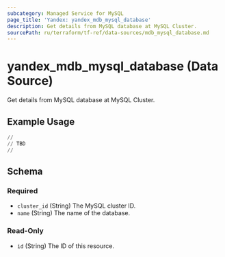 ```yaml
---
subcategory: Managed Service for MySQL
page_title: 'Yandex: yandex_mdb_mysql_database'
description: Get details from MySQL database at MySQL Cluster.
sourcePath: ru/terraform/tf-ref/data-sources/mdb_mysql_database.md
---
```


# yandex_mdb_mysql_database (Data Source)

Get details from MySQL database at MySQL Cluster.

## Example Usage

```terraform
//
// TBD
//
```

<!-- schema generated by tfplugindocs -->
## Schema

### Required

- `cluster_id` (String) The MySQL cluster ID.
- `name` (String) The name of the database.

### Read-Only

- `id` (String) The ID of this resource.
